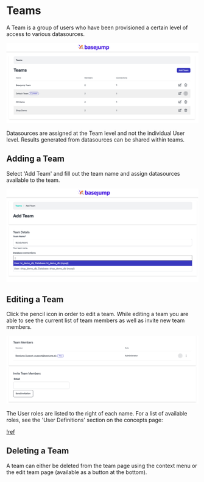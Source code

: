 # Teams

A Team is a group of users who have been provisioned a certain level of access to various datasources.

![The team page](/images/team/team_page.png)

Datasources are assigned at the Team level and not the individual User level. Results generated from datasources can be shared within teams.

## Adding a Team

Select 'Add Team' and fill out the team name and assign datasources available to the team.

![The team page](/images/team/add_team.png)

## Editing a Team

Click the pencil icon in order to edit a team. While editing a team you are able to see the current list of team members as well as invite new team members. 

![The team page](/images/team/edit_team.png)

The User roles are listed to the right of each name. For a list of available roles, see the 'User Definitions' section on the concepts page:

[!ref](/getting-started/concepts.md)

## Deleting a Team

A team can either be deleted from the team page using the context menu or the edit team page (available as a button at the bottom).
